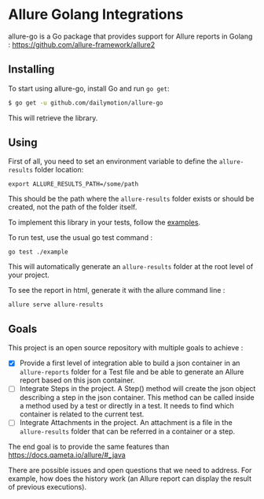 # Allure Golang Integrations

allure-go is a Go package that provides support for Allure reports in Golang : https://github.com/allure-framework/allure2

## Installing

To start using allure-go, install Go and run `go get`:

```sh
$ go get -u github.com/dailymotion/allure-go
```

This will retrieve the library.

## Using

First of all, you need to set an environment variable to define the `allure-results` folder location:
```
export ALLURE_RESULTS_PATH=/some/path
```
This should be the path where the `allure-results` folder exists or should be created, not the path of the folder itself.

To implement this library in your tests, follow the [examples](example/example_test.go).

To run test, use the usual go test command :
```
go test ./example
```

This will automatically generate an `allure-results` folder at the root level of your project.

To see the report in html, generate it with the allure command line :
```
allure serve allure-results
```

## Goals

This project is an open source repository with multiple goals to achieve :
- [x] Provide a first level of integration able to build a json container in an `allure-reports` folder for a Test file and be able to generate an Allure report based on this json container.
- [ ] Integrate Steps in the project. A Step() method will create the json object describing a step in the json container. This method can be called inside a method used by a test or directly in a test. It needs to find which container is related to the current test.
- [ ] Integrate Attachments in the project. An attachment is a file in the `allure-results` folder that can be referred in a container or a step.

The end goal is to provide the same features than https://docs.qameta.io/allure/#_java

There are possible issues and open questions that we need to address. For example, how does the history work (an Allure report can display the result of previous executions).